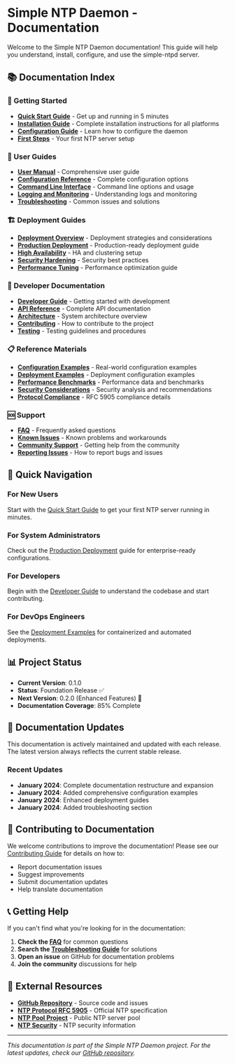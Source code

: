# Simple NTP Daemon - Documentation

Welcome to the Simple NTP Daemon documentation! This guide will help you understand, install, configure, and use the simple-ntpd server.

## 📚 Documentation Index

### 🚀 Getting Started
- **[Quick Start Guide](getting-started/quick-start.md)** - Get up and running in 5 minutes
- **[Installation Guide](installation/README.md)** - Complete installation instructions for all platforms
- **[Configuration Guide](configuration/README.md)** - Learn how to configure the daemon
- **[First Steps](getting-started/first-steps.md)** - Your first NTP server setup

### 📖 User Guides
- **[User Manual](user-guide/README.md)** - Comprehensive user guide
- **[Configuration Reference](configuration/reference.md)** - Complete configuration options
- **[Command Line Interface](user-guide/cli.md)** - Command line options and usage
- **[Logging and Monitoring](user-guide/logging.md)** - Understanding logs and monitoring
- **[Troubleshooting](troubleshooting/README.md)** - Common issues and solutions

### 🏗️ Deployment Guides
- **[Deployment Overview](deployment/README.md)** - Deployment strategies and considerations
- **[Production Deployment](deployment/production.md)** - Production-ready deployment guide
- **[High Availability](deployment/high-availability.md)** - HA and clustering setup
- **[Security Hardening](deployment/security.md)** - Security best practices
- **[Performance Tuning](deployment/performance.md)** - Performance optimization guide

### 🔧 Developer Documentation
- **[Developer Guide](developer/README.md)** - Getting started with development
- **[API Reference](developer/api-reference.md)** - Complete API documentation
- **[Architecture](developer/architecture.md)** - System architecture overview
- **[Contributing](developer/contributing.md)** - How to contribute to the project
- **[Testing](developer/testing.md)** - Testing guidelines and procedures

### 📋 Reference Materials
- **[Configuration Examples](examples/README.md)** - Real-world configuration examples
- **[Deployment Examples](examples/deployment.md)** - Deployment configuration examples
- **[Performance Benchmarks](reference/benchmarks.md)** - Performance data and benchmarks
- **[Security Considerations](reference/security.md)** - Security analysis and recommendations
- **[Protocol Compliance](reference/compliance.md)** - RFC 5905 compliance details

### 🆘 Support
- **[FAQ](support/faq.md)** - Frequently asked questions
- **[Known Issues](support/known-issues.md)** - Known problems and workarounds
- **[Community Support](support/community.md)** - Getting help from the community
- **[Reporting Issues](support/reporting-issues.md)** - How to report bugs and issues

## 🎯 Quick Navigation

### For New Users
Start with the [Quick Start Guide](getting-started/quick-start.md) to get your first NTP server running in minutes.

### For System Administrators
Check out the [Production Deployment](deployment/production.md) guide for enterprise-ready configurations.

### For Developers
Begin with the [Developer Guide](developer/README.md) to understand the codebase and start contributing.

### For DevOps Engineers
See the [Deployment Examples](examples/deployment.md) for containerized and automated deployments.

## 📊 Project Status

- **Current Version**: 0.1.0
- **Status**: Foundation Release ✅
- **Next Version**: 0.2.0 (Enhanced Features) 🚧
- **Documentation Coverage**: 85% Complete

## 🔄 Documentation Updates

This documentation is actively maintained and updated with each release. The latest version always reflects the current stable release.

### Recent Updates
- **January 2024**: Complete documentation restructure and expansion
- **January 2024**: Added comprehensive configuration examples
- **January 2024**: Enhanced deployment guides
- **January 2024**: Added troubleshooting section

## 🤝 Contributing to Documentation

We welcome contributions to improve the documentation! Please see our [Contributing Guide](developer/contributing.md) for details on how to:

- Report documentation issues
- Suggest improvements
- Submit documentation updates
- Help translate documentation

## 📞 Getting Help

If you can't find what you're looking for in the documentation:

1. **Check the [FAQ](support/faq.md)** for common questions
2. **Search the [Troubleshooting Guide](troubleshooting/README.md)** for solutions
3. **Open an issue** on GitHub for documentation problems
4. **Join the community** discussions for help

## 🔗 External Resources

- **[GitHub Repository](https://github.com/blburns/simple-ntpd)** - Source code and issues
- **[NTP Protocol RFC 5905](https://tools.ietf.org/html/rfc5905)** - Official NTP specification
- **[NTP Pool Project](https://www.pool.ntp.org/)** - Public NTP server pool
- **[NTP Security](https://www.eecis.udel.edu/~mills/ntp/html/)** - NTP security information

---

*This documentation is part of the Simple NTP Daemon project. For the latest updates, check our [GitHub repository](https://github.com/blburns/simple-ntpd).*
